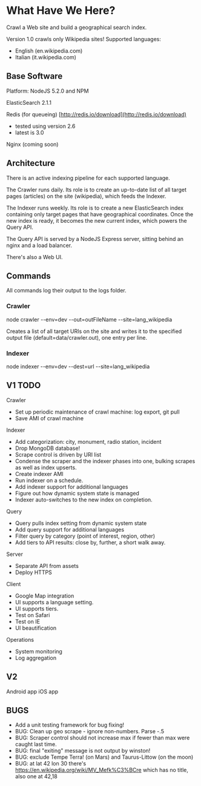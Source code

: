 # What Have We Here? #

Crawl a Web site and build a geographical search index.

Version 1.0 crawls only Wikipedia sites!  Supported languages:

- English (en.wikipedia.com)
- Italian (it.wikipedia.com)

## Base Software ##

Platform: NodeJS 5.2.0 and NPM

ElasticSearch 2.1.1

Redis (for queueing)  [http://redis.io/download](http://redis.io/download)
 - tested using version 2.6  
 - latest is 3.0

Nginx (coming soon)

## Architecture ##

There is an active indexing pipeline for each supported language.

The Crawler runs daily.  Its role is to create an up-to-date list of all target pages
(articles) on the site (wikipedia), which feeds the Indexer.

The Indexer runs weekly.  Its role is to create a new ElasticSearch index containing only
target pages that have geographical coordinates.  Once the new index is ready, it 
becomes the new current index, which powers the Query API.

The Query API is served by a NodeJS Express server, sitting behind an nginx and a load 
balancer. 

There's also a Web UI.

## Commands ## 

All commands log their output to the logs folder.

### Crawler ###

  node crawler --env=dev --out=outFileName --site=lang\_wikipedia

Creates a list of all target URIs on the site and writes it to the specified output
file (default=data/crawler.out), one entry per line.

### Indexer ###

  node indexer --env=dev --dest=url --site=lang\_wikipedia

## V1 TODO ##

Crawler

- Set up periodic maintenance of crawl machine: log export, git pull
- Save AMI of crawl machine

Indexer

- Add categorization: city, monument, radio station, incident
- Drop MongoDB database!
- Scrape control is driven by URI list
- Condense the scraper and the indexer phases into one, bulking scrapes as well as index upserts.
- Create indexer AMI
- Run indexer on a schedule.
- Add indexer support for additional languages
- Figure out how dynamic system state is managed
- Indexer auto-switches to the new index on completion.

Query

- Query pulls index setting from dynamic system state
- Add query support for additional languages
- Filter query by category (point of interest, region, other)
- Add tiers to API results: close by, further, a short walk away.

Server
- Separate API from assets
- Deploy HTTPS

Client
- Google Map integration
- UI supports a language setting.
- UI supports tiers.
- Test on Safari
- Test on IE
- UI beautification

Operations
- System monitoring
- Log aggregation

## V2 ##

Android app
iOS app

## BUGS ##

- Add a unit testing framework for bug fixing!
- BUG: Clean up geo scrape - ignore non-numbers.  Parse -.5
- BUG: Scraper control should not increase max if fewer than max were caught last time.
- BUG: final "exiting" message is not output by winston!
- BUG: exclude Tempe Terra! (on Mars) and Taurus-Littow (on the moon)
- BUG: at lat 42 lon 30 there's https://en.wikipedia.org/wiki/MV_Mefk%C3%BCre which has no title, also one at 42,18
